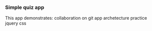 ### Simple quiz app

This app demonstrates:
collaboration on git
app archetecture practice
jquery
css

